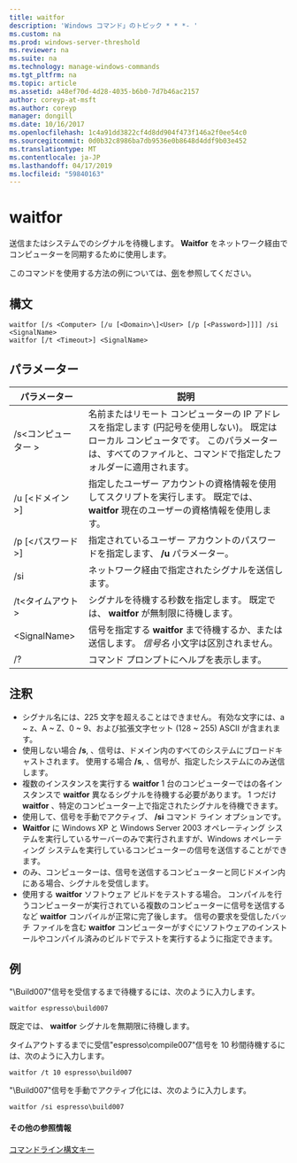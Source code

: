 ```yaml
---
title: waitfor
description: 'Windows コマンド」のトピック * * *- '
ms.custom: na
ms.prod: windows-server-threshold
ms.reviewer: na
ms.suite: na
ms.technology: manage-windows-commands
ms.tgt_pltfrm: na
ms.topic: article
ms.assetid: a48ef70d-4d28-4035-b6b0-7d7b46ac2157
author: coreyp-at-msft
ms.author: coreyp
manager: dongill
ms.date: 10/16/2017
ms.openlocfilehash: 1c4a91dd3822cf4d8dd904f473f146a2f0ee54c0
ms.sourcegitcommit: 0d0b32c8986ba7db9536e0b8648d4ddf9b03e452
ms.translationtype: MT
ms.contentlocale: ja-JP
ms.lasthandoff: 04/17/2019
ms.locfileid: "59840163"
---
```

# <a name="waitfor"></a>waitfor



送信またはシステムでのシグナルを待機します。 **Waitfor** をネットワーク経由でコンピューターを同期するために使用します。

このコマンドを使用する方法の例については、[例](#BKMK_examples)を参照してください。

## <a name="syntax"></a>構文

```
waitfor [/s <Computer> [/u [<Domain>\]<User> [/p [<Password>]]]] /si <SignalName>
waitfor [/t <Timeout>] <SignalName>
```

## <a name="parameters"></a>パラメーター

|パラメーター|説明|
|---------|-----------|
|/s\<コンピューター >|名前またはリモート コンピューターの IP アドレスを指定します (円記号を使用しない)。 既定はローカル コンピュータです。 このパラメーターは、すべてのファイルと、コマンドで指定したフォルダーに適用されます。|
|/u [\<ドメイン >\]<User>|指定したユーザー アカウントの資格情報を使用してスクリプトを実行します。 既定では、 **waitfor** 現在のユーザーの資格情報を使用します。|
|/p [\<パスワード >]|指定されているユーザー アカウントのパスワードを指定します、 **/u** パラメーター。|
|/si|ネットワーク経由で指定されたシグナルを送信します。|
|/t\<タイムアウト >|シグナルを待機する秒数を指定します。 既定では、 **waitfor** が無制限に待機します。|
|\<SignalName>|信号を指定する **waitfor** まで待機するか、または送信します。 *信号名* 小文字は区別されません。|
|/?|コマンド プロンプトにヘルプを表示します。|

## <a name="remarks"></a>注釈

-   シグナル名には、225 文字を超えることはできません。 有効な文字には、a ~ z、A ~ Z、0 ~ 9、および拡張文字セット (128 ~ 255) ASCII が含まれます。
-   使用しない場合 **/s**, 、信号は、ドメイン内のすべてのシステムにブロードキャストされます。 使用する場合 **/s**, 、信号が、指定したシステムにのみ送信します。
-   複数のインスタンスを実行する **waitfor** 1 台のコンピューターではの各インスタンスで **waitfor** 異なるシグナルを待機する必要があります。 1 つだけ **waitfor** 、特定のコンピューター上で指定されたシグナルを待機できます。
-   使用して、信号を手動でアクティブ、 **/si** コマンド ライン オプションです。
-   **Waitfor** に Windows XP と Windows Server 2003 オペレーティング システムを実行しているサーバーのみで実行されますが、Windows オペレーティング システムを実行しているコンピューターの信号を送信することができます。
-   のみ、コンピューターは、信号を送信するコンピューターと同じドメイン内にある場合、シグナルを受信します。
-   使用する **waitfor** ソフトウェア ビルドをテストする場合。 コンパイルを行うコンピューターが実行されている複数のコンピューターに信号を送信するなど **waitfor** コンパイルが正常に完了後します。 信号の要求を受信したバッチ ファイルを含む **waitfor** コンピューターがすぐにソフトウェアのインストールやコンパイル済みのビルドでテストを実行するように指定できます。

## <a name="BKMK_examples"></a>例

"\Build007"信号を受信するまで待機するには、次のように入力します。
```
waitfor espresso\build007
```
既定では、 **waitfor** シグナルを無期限に待機します。

タイムアウトするまでに受信"espresso\compile007"信号を 10 秒間待機するには、次のように入力します。
```
waitfor /t 10 espresso\build007
```
"\Build007"信号を手動でアクティブ化には、次のように入力します。
```
waitfor /si espresso\build007
```

#### <a name="additional-references"></a>その他の参照情報

[コマンドライン構文キー](command-line-syntax-key.md)